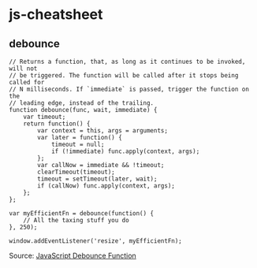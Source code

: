 # js-cheatsheet

## debounce
```
// Returns a function, that, as long as it continues to be invoked, will not
// be triggered. The function will be called after it stops being called for
// N milliseconds. If `immediate` is passed, trigger the function on the
// leading edge, instead of the trailing.
function debounce(func, wait, immediate) {
	var timeout;
	return function() {
		var context = this, args = arguments;
		var later = function() {
			timeout = null;
			if (!immediate) func.apply(context, args);
		};
		var callNow = immediate && !timeout;
		clearTimeout(timeout);
		timeout = setTimeout(later, wait);
		if (callNow) func.apply(context, args);
	};
};
```
```
var myEfficientFn = debounce(function() {
	// All the taxing stuff you do
}, 250);

window.addEventListener('resize', myEfficientFn);
```
Source: [JavaScript Debounce Function](https://davidwalsh.name/javascript-debounce-function)